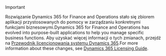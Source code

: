> [!IMPORTANT]
> <span data-ttu-id="e3a4f-101">Rozwiązanie Dynamics 365 for Finance and Operations stało się zbiorem aplikacji przystosowanych do pomocy w zarządzaniu konkretnymi funkcjami biznesowymi.</span><span class="sxs-lookup"><span data-stu-id="e3a4f-101">Dynamics 365 for Finance and Operations has evolved into purpose-built applications to help you manage specific business functions.</span></span> <span data-ttu-id="e3a4f-102">Aby uzyskać więcej informacji o tych zmianach, przejdź na [Przewodnik licencjonowania systemu Dynamics 365](https://go.microsoft.com/fwlink/?LinkId=866544).</span><span class="sxs-lookup"><span data-stu-id="e3a4f-102">For more information about these changes, see [Dynamics 365 Licensing Guide](https://go.microsoft.com/fwlink/?LinkId=866544).</span></span>
 
